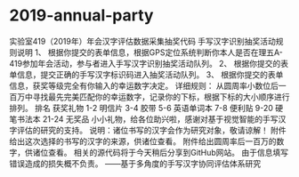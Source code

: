 # 2019-annual-party
实验室419（2019年）年会汉字评估数据采集抽奖代码
手写汉字识别抽奖活动规则说明
1、	根据你提交的表单信息，根据GPS定位系统判断你本人是否在理五A-419参加年会活动，参与者进入手写汉字识别抽奖活动队列。
2、	根据你提交的表单信息，提交正确的手写汉字标识码进入抽奖活动队列。
3、	根据你提交的表单信息，获奖等级完全有你输入的幸运数字决定。
详细规则：
从圆周率小数位后一百万中寻找最先完美匹配你的幸运数字，记录你的下标，根据下标的大小顺序进行排列。
排名	获奖礼物
1-2	明信片
3-4	胶带
5-6	英语单词本
7-8	便利贴
9-20	硬笔书法本
21-24	无奖品
小小礼物，给各位助兴啦，感谢对基于视觉智能的手写汉字评估的研究的支持。
说明：诸位书写的汉字会作为研究对象，敬请谅解！
附件给出这次选择的书写的汉字的来源，供诸位查看。
附件给出圆周率后一百万的数字，供诸位查看。
相关的源代码将于今天稍后分享到GitHub网站。
由于信息填写错误造成的损失概不负责。
——基于多角度的手写汉字协同评估体系研究

